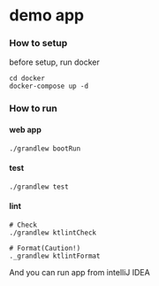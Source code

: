 # demo app

### How to setup
before setup, run docker
```
cd docker
docker-compose up -d
```

### How to run
#### web app
```
./grandlew bootRun
```

#### test
```
./grandlew test
```

#### lint

```
# Check
./grandlew ktlintCheck

# Format(Caution!)
._grandlew ktlintFormat
```
And you can run app from intelliJ IDEA
